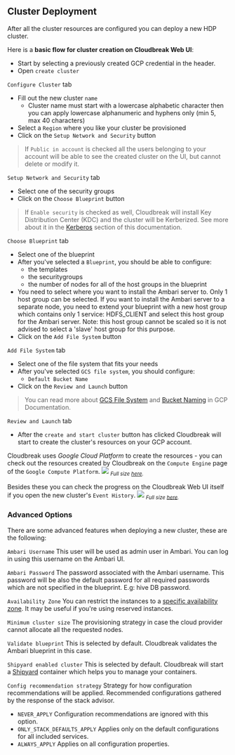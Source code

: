 ## Cluster Deployment

After all the cluster resources are configured you can deploy a new HDP cluster.

Here is a **basic flow for cluster creation on Cloudbreak Web UI**:

 - Start by selecting a previously created GCP credential in the header.
 - Open `create cluster`

`Configure Cluster` tab

 - Fill out the new cluster `name`
    - Cluster name must start with a lowercase alphabetic character then you can apply lowercase alphanumeric and 
   hyphens only (min 5, max 40 characters)
 - Select a `Region` where you like your cluster be provisioned
 - Click on the `Setup Network and Security` button
>If `Public in account` is checked all the users belonging to your account will be able to see the created cluster on
 the UI, but cannot delete or modify it.

`Setup Network and Security` tab

 - Select one of the security groups
 - Click on the `Choose Blueprint` button
>If `Enable security` is checked as well, Cloudbreak will install Key Distribution Center (KDC) and the cluster will 
be Kerberized. See more about it in the [Kerberos](kerberos.md) section of this documentation.

`Choose Blueprint` tab

 - Select one of the blueprint
 - After you've selected a `Blueprint`, you should be able to configure:
    - the templates
    - the securitygroups
    - the number of nodes for all of the host groups in the blueprint
 - You need to select where you want to install the Ambari server to. Only 1 host group can be selected.
   If you want to install the Ambari server to a separate node, you need to extend your blueprint with a new host group
   which contains only 1 service: HDFS_CLIENT and select this host group for the Ambari server. Note: this host group cannot be scaled so 
   it is not advised to select a 'slave' host group for this purpose.
 - Click on the `Add File System` button

`Add File System` tab

 - Select one of the file system that fits your needs
 - After you've selected `GCS file system`, you should configure:
    - `Default Bucket Name`
 - Click on the `Review and Launch` button
>You can read more about [GCS File System](https://cloud.google.com/storage/docs/gcs-fuse) and [Bucket Naming](https://cloud.google.com/storage/docs/naming#requirements) in GCP 
Documentation.

`Review and Launch` tab

 - After the `create and start cluster` button has clicked Cloudbreak will start to create the cluster's resources on 
 your GCP account.

Cloudbreak uses *Google Cloud Platform* to create the resources - you can check out the resources created by Cloudbreak
 on the `Compute Engine` page of the `Google Compute Platform`.
![](/gcp/images/gcp-computeengine.png)
<sub>*Full size [here](/gcp/images/gcp-computeengine.png).*</sub>

Besides these you can check the progress on the Cloudbreak Web UI itself if you open the new cluster's `Event History`.
![](/gcp/images/gcp-eventhistory.png)
<sub>*Full size [here](/gcp/images/gcp-eventhistory.png).*</sub>

### Advanced Options

There are some advanced features when deploying a new cluster, these are the following:

`Ambari Username` This user will be used as admin user in Ambari. You can log in using this username on the Ambari UI.

`Ambari Password` The password associated with the Ambari username. This password will be also the default password for all required passwords which are not specified in the blueprint. E.g: hive DB password.

`Availability Zone` You can restrict the instances to a [specific availability zone](https://cloud.google.com/compute/docs/zones). It may be useful if you're using
 reserved instances.

`Minimum cluster size` The provisioning strategy in case the cloud provider cannot allocate all the requested nodes.

`Validate blueprint` This is selected by default. Cloudbreak validates the Ambari blueprint in this case.

`Shipyard enabled cluster` This is selected by default. Cloudbreak will start a [Shipyard](https://shipyard-project.com/) container which helps you to manage your containers.

`Config recommendation strategy` Strategy for how configuration recommendations will be applied. Recommended 
configurations gathered by the response of the stack advisor. 

* `NEVER_APPLY`               Configuration recommendations are ignored with this option.
* `ONLY_STACK_DEFAULTS_APPLY` Applies only on the default configurations for all included services.
* `ALWAYS_APPLY`              Applies on all configuration properties.
